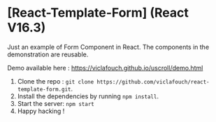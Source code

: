 # [React-Template-Form] (React V16.3)

Just an example of Form Component in React. The components in the demonstration are reusable.

Demo available here : https://viclafouch.github.io/uscroll/demo.html

1. Clone the repo : `git clone https://github.com/viclafouch/react-template-form.git`.
2. Install the dependencies by running `npm install`.
3. Start the server: `npm start`
4. Happy hacking !
